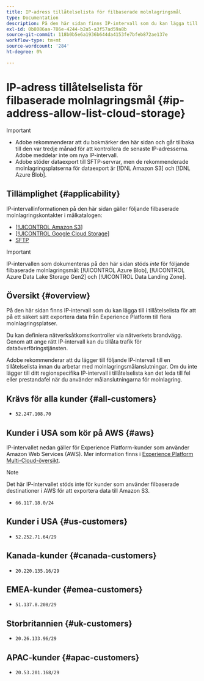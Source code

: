 ```yaml
---
title: IP-adress tillåtelselista för filbaserade molnlagringsmål
type: Documentation
description: På den här sidan finns IP-intervall som du kan lägga till i tillåtelselista för att på ett säkert sätt exportera data från Experience Platform till molnlagringsplatser.
exl-id: 0b8086aa-786e-4244-b2a5-a3f57ad59a8b
source-git-commit: 118b0b5e6a1936b644da4153fe7bfeb872ae137e
workflow-type: tm+mt
source-wordcount: '284'
ht-degree: 0%

---
```


# IP-adress tillåtelselista för filbaserade molnlagringsmål {#ip-address-allow-list-cloud-storage}

>[!IMPORTANT]
>
> * Adobe rekommenderar att du bokmärker den här sidan och går tillbaka till den var tredje månad för att kontrollera de senaste IP-adresserna. Adobe meddelar inte om nya IP-intervall.
> * Adobe stöder dataexport till SFTP-servrar, men de rekommenderade molnlagringsplatserna för dataexport är [!DNL Amazon S3] och [!DNL Azure Blob].

## Tillämplighet {#applicability}

IP-intervallinformationen på den här sidan gäller följande filbaserade molnlagringskontakter i målkatalogen:

* [[!UICONTROL Amazon S3]](./amazon-s3.md)
* [[!UICONTROL Google Cloud Storage]](google-cloud-storage.md)
* [SFTP](./sftp.md)

>[!IMPORTANT]
>
>IP-intervallen som dokumenteras på den här sidan stöds *inte* för följande filbaserade molnlagringsmål: [!UICONTROL Azure Blob], [!UICONTROL Azure Data Lake Storage Gen2] och [!UICONTROL Data Landing Zone].

## Översikt {#overview}

På den här sidan finns IP-intervall som du kan lägga till i tillåtelselista för att på ett säkert sätt exportera data från Experience Platform till flera molnlagringsplatser.

Du kan definiera nätverksåtkomstkontroller via nätverkets brandvägg. Genom att ange rätt IP-intervall kan du tillåta trafik för dataöverföringstjänsten.

Adobe rekommenderar att du lägger till följande IP-intervall till en tillåtelselista innan du arbetar med molnlagringsmålanslutningar. Om du inte lägger till ditt regionspecifika IP-intervall i tillåtelselista kan det leda till fel eller prestandafel när du använder målanslutningarna för molnlagring.

## Krävs för alla kunder {#all-customers}

* `52.247.108.70`

## Kunder i USA som kör på AWS {#aws}

IP-intervallet nedan gäller för Experience Platform-kunder som använder Amazon Web Services (AWS). Mer information finns i [Experience Platform Multi-Cloud-översikt](../../../landing/multi-cloud.md).

>[!NOTE]
>
>Det här IP-intervallet stöds inte för kunder som använder filbaserade destinationer i AWS för att exportera data till Amazon S3.

* `66.117.18.0/24`

## Kunder i USA {#us-customers}

* `52.252.71.64/29`

## Kanada-kunder {#canada-customers}

* `20.220.135.16/29`

## EMEA-kunder {#emea-customers}

* `51.137.8.208/29`

## Storbritannien {#uk-customers}

* `20.26.133.96/29`

## APAC-kunder {#apac-customers}

* `20.53.201.168/29`
